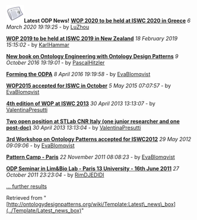 [![](../images/thumb/0/07/News.png/48px-News.png)](../Image/News.png "News.png")__Latest ODP News!__
 __[WOP 2020 to be held at ISWC 2020 in Greece](../Odp/News/19 "http://ontologydesignpatterns.org/wiki/Odp:News/19")__
_6 March 2020 19:19:25_ - by [LuZhou](../User/LuZhou "User:LuZhou")



 __[WOP 2019 to be held at ISWC 2019 in New Zealand](../Odp/News/18 "http://ontologydesignpatterns.org/wiki/Odp:News/18")__
_18 February 2019 15:15:02_ - by [KarlHammar](../User/KarlHammar "User:KarlHammar")



 __[New book on Ontology Engineering with Ontology Design Patterns](../Odp/News/17 "http://ontologydesignpatterns.org/wiki/Odp:News/17")__
_9 October 2016 19:19:01_ - by [PascalHitzler](../User/PascalHitzler "User:PascalHitzler")



 __[Forming the ODPA](../Odp/News/16 "http://ontologydesignpatterns.org/wiki/Odp:News/16")__
_8 April 2016 19:19:58_ - by [EvaBlomqvist](../User/EvaBlomqvist "User:EvaBlomqvist")



 __[WOP2015 accepted for ISWC in October](../Odp/News/15 "http://ontologydesignpatterns.org/wiki/Odp:News/15")__
_5 May 2015 07:07:57_ - by [EvaBlomqvist](../User/EvaBlomqvist "User:EvaBlomqvist")



 __[4th edition of WOP at ISWC 2013](../Odp/News/14 "http://ontologydesignpatterns.org/wiki/Odp:News/14")__
_30 April 2013 13:13:07_ - by [ValentinaPresutti](../User/ValentinaPresutti "User:ValentinaPresutti")



 __[Two open position at STLab CNR Italy (one junior researcher and one post-doc)](../Odp/News/13 "http://ontologydesignpatterns.org/wiki/Odp:News/13")__
_30 April 2013 13:13:04_ - by [ValentinaPresutti](../User/ValentinaPresutti "User:ValentinaPresutti")



 __[3rd Workshop on Ontology Patterns accepted for ISWC2012](../Odp/News/12 "http://ontologydesignpatterns.org/wiki/Odp:News/12")__
_29 May 2012 09:09:06_ - by [EvaBlomqvist](../User/EvaBlomqvist "User:EvaBlomqvist")



 __[Pattern Camp - Paris](../Odp/News/11 "http://ontologydesignpatterns.org/wiki/Odp:News/11")__
_22 November 2011 08:08:23_ - by [EvaBlomqvist](../User/EvaBlomqvist "User:EvaBlomqvist")



 __[ODP Seminar in Lim&Bio Lab - Paris 13 University - 16th June 2011](../Odp/News/10 "http://ontologydesignpatterns.org/wiki/Odp:News/10")__
_27 October 2011 23:23:04_ - by [RimDJEDIDI](../User/RimDJEDIDI "User:RimDJEDIDI")



 [… further results](http://ontologydesignpatterns.org/wiki/Special:Ask/-5B-5BCategory:ODPNews-5D-5D/-3FTitle/-3FCreationDate/-3FSubmittedBy/sort%3DCreationDate/order%3DDESC/format%3Dtemplate/template%3DNews-20row/link%3Dnone "Special:Ask/-5B-5BCategory:ODPNews-5D-5D/-3FTitle/-3FCreationDate/-3FSubmittedBy/sort=CreationDate/order=DESC/format=template/template=News-20row/link=none")



Retrieved from "[http://ontologydesignpatterns.org/wiki/Template:Latest\_news\_box](../Template/Latest_news_box)"
